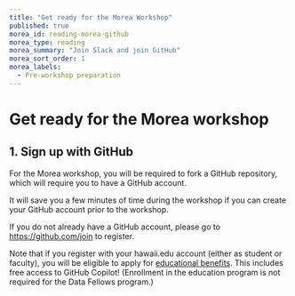 ```yaml
---
title: "Get ready for the Morea Workshop"
published: true
morea_id: reading-morea-github
morea_type: reading
morea_summary: "Join Slack and join GitHub"
morea_sort_order: 1
morea_labels:
  - Pre-workshop preparation
---
```


# Get ready for the Morea workshop


## 1. Sign up with GitHub

For the Morea workshop, you will be required to fork a GitHub repository, which will require you to have a GitHub account.

It will save you a few minutes of time during the workshop if you can create your GitHub account prior to the workshop.

If you do not already have a GitHub account, please go to <https://github.com/join> to register. 

Note that if you register with your hawaii.edu account (either as student or faculty), you will be eligible to apply for [educational benefits](https://education.github.com/).  This includes free access to GitHub Copilot! (Enrollment in the education program is not required for the Data Fellows program.)
